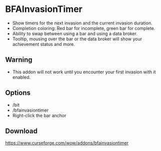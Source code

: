 # BFAInvasionTimer
* Show timers for the next invasion and the current invasion duration.
* Completion coloring: Red bar for incomplete, green bar for complete.
* Ability to swap between using a bar and using a data broker.
* Tooltip, mousing over the bar or the data broker will show your achievement status and more.

## Warning
* This addon will not work until you encounter your first invasion with it enabled.

## Options
* /bit
* /bfainvasiontimer
* Right-click the bar anchor

## Download
<https://www.curseforge.com/wow/addons/bfainvasiontimer>